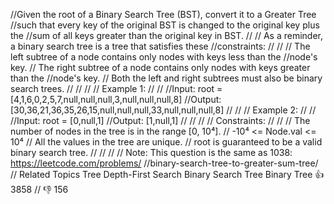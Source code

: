 //Given the root of a Binary Search Tree (BST), convert it to a Greater Tree 
//such that every key of the original BST is changed to the original key plus the 
//sum of all keys greater than the original key in BST. 
//
// As a reminder, a binary search tree is a tree that satisfies these 
//constraints: 
//
// 
// The left subtree of a node contains only nodes with keys less than the 
//node's key. 
// The right subtree of a node contains only nodes with keys greater than the 
//node's key. 
// Both the left and right subtrees must also be binary search trees. 
// 
//
// 
// Example 1: 
//
// 
//Input: root = [4,1,6,0,2,5,7,null,null,null,3,null,null,null,8]
//Output: [30,36,21,36,35,26,15,null,null,null,33,null,null,null,8]
// 
//
// Example 2: 
//
// 
//Input: root = [0,null,1]
//Output: [1,null,1]
// 
//
// 
// Constraints: 
//
// 
// The number of nodes in the tree is in the range [0, 10⁴]. 
// -10⁴ <= Node.val <= 10⁴ 
// All the values in the tree are unique. 
// root is guaranteed to be a valid binary search tree. 
// 
//
// 
// Note: This question is the same as 1038: https://leetcode.com/problems/
//binary-search-tree-to-greater-sum-tree/ 
// Related Topics Tree Depth-First Search Binary Search Tree Binary Tree 👍 3858
// 👎 156
